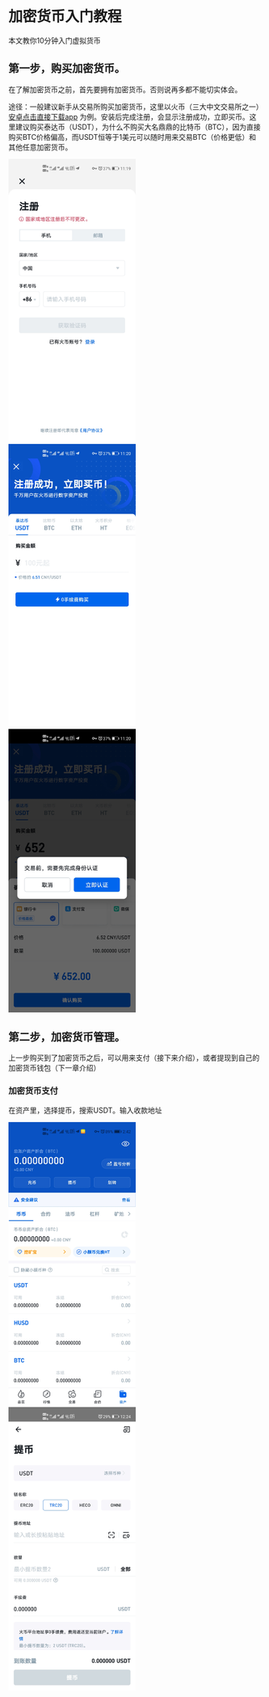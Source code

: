 # 加密货币入门教程

本文教你10分钟入门虚拟货币

## 第一步，购买加密货币。

在了解加密货币之前，首先要拥有加密货币。否则说再多都不能切实体会。

途径：一般建议新手从交易所购买加密货币，这里以火币（三大中文交易所之一） [安卓点击直接下载app](https://github.com/freepayment/learcoins/raw/master/bin/huobi.apk) 为例。安装后完成注册，会显示注册成功，立即买币。这里建议购买泰达币（USDT），为什么不购买大名鼎鼎的比特币（BTC），因为直接购买BTC价格偏高，而USDT恒等于1美元可以随时用来交易BTC（价格更低）和其他任意加密货币。

<p float="left">
<img src="./images/1.jpg" width="50%">
<img src="./images/2.jpg" width="50%">
<img src="./images/3.jpg" width="50%">
</p>

## 第二步，加密货币管理。
上一步购买到了加密货币之后，可以用来支付（接下来介绍），或者提现到自己的加密货币钱包（下一章介绍）

### 加密货币支付
在资产里，选择提币，搜索USDT。输入收款地址

<img src="./images/4.jpg" width="50%">

<img src="./images/5.jpg" width="50%">


